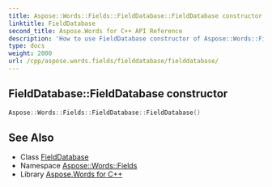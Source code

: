 ```yaml
---
title: Aspose::Words::Fields::FieldDatabase::FieldDatabase constructor
linktitle: FieldDatabase
second_title: Aspose.Words for C++ API Reference
description: 'How to use FieldDatabase constructor of Aspose::Words::Fields::FieldDatabase class in C++.'
type: docs
weight: 2000
url: /cpp/aspose.words.fields/fielddatabase/fielddatabase/
---
```

## FieldDatabase::FieldDatabase constructor




```cpp
Aspose::Words::Fields::FieldDatabase::FieldDatabase()
```

## See Also

* Class [FieldDatabase](../)
* Namespace [Aspose::Words::Fields](../../)
* Library [Aspose.Words for C++](../../../)
